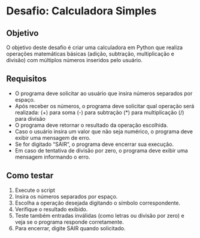 # Desafio: Calculadora Simples

## Objetivo
O objetivo deste desafio é criar uma calculadora em Python que realiza operações matemáticas básicas (adição, subtração, multiplicação e divisão) com múltiplos números inseridos pelo usuário.

## Requisitos
- O programa deve solicitar ao usuário que insira números separados por espaço.
- Após receber os números, o programa deve solicitar qual operação será realizada:
(+) para soma
(-) para subtração
(*) para multiplicação
(/) para divisão
- O programa deve retornar o resultado da operação escolhida.
- Caso o usuário insira um valor que não seja numérico, o programa deve exibir uma mensagem de erro.
- Se for digitado “SAIR”, o programa deve encerrar sua execução.
- Em caso de tentativa de divisão por zero, o programa deve exibir uma mensagem informando o erro.

## Como testar
1. Execute o script
2. Insira os números separados por espaço.
3. Escolha a operação desejada digitando o símbolo correspondente.
4. Verifique o resultado exibido.
5. Teste também entradas inválidas (como letras ou divisão por zero) e veja se o programa responde corretamente.
6. Para encerrar, digite SAIR quando solicitado.
